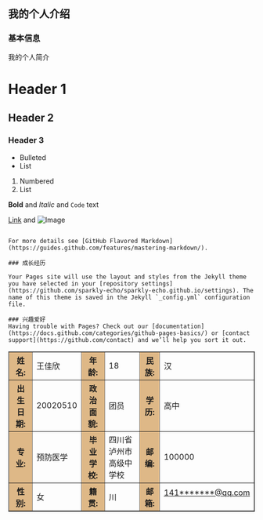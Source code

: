 ##  我的个人介绍

### 基本信息

<tr>
    <th colspan="7" bgcolor="BurlyWood" >我的个人简介</th>
</tr>
  <table border="1" align="center" cellpadding="10" width="800">
<tr>
    <th bgcolor="BurlyWood">姓名:</th>
    <td> 王佳欣</td>
    <th bgcolor="BurlyWood">年龄:</th>
    <td>18</td>
    <th bgcolor="BurlyWood">民族:</th>
    <td>汉</td>
 
</tr>
 
<tr>
    <th bgcolor="BurlyWood">出生日期:</th>
    <td>20020510</td>
    <th bgcolor="BurlyWood">政治面貌:</th>
    <td>团员</td>
    <th bgcolor="BurlyWood">学历:</th>
    <td>高中</td>
</tr>
 
<tr>
    <th bgcolor="BurlyWood">专业:</th>
    <td>预防医学</td>
    <th bgcolor="BurlyWood">毕业学校:</th>
    <td>四川省泸州市高级中学校</td>
    <th bgcolor="BurlyWood">邮编:</th>
    <td>100000</td>
</tr>
 
<tr>
     <th bgcolor="BurlyWood">性别:</th>
     <td>女</td>
     <th bgcolor="BurlyWood">籍贯:</th>
     <td>川</td>
     <th bgcolor="BurlyWood">邮箱:</th>
     <td colspan="2"<p><a  href="mailto:182******@qq.com?subject=Hello%20again">141*******@qq.com </a></p></td>
</tr>
 

 

</body>


# Header 1
## Header 2
### Header 3

- Bulleted
- List

1. Numbered
2. List

**Bold** and _Italic_ and `Code` text

[Link](url) and ![Image](src)
```

For more details see [GitHub Flavored Markdown](https://guides.github.com/features/mastering-markdown/).

### 成长经历

Your Pages site will use the layout and styles from the Jekyll theme you have selected in your [repository settings](https://github.com/sparkly-echo/sparkly-echo.github.io/settings). The name of this theme is saved in the Jekyll `_config.yml` configuration file.

### 兴趣爱好
Having trouble with Pages? Check out our [documentation](https://docs.github.com/categories/github-pages-basics/) or [contact support](https://github.com/contact) and we’ll help you sort it out.
